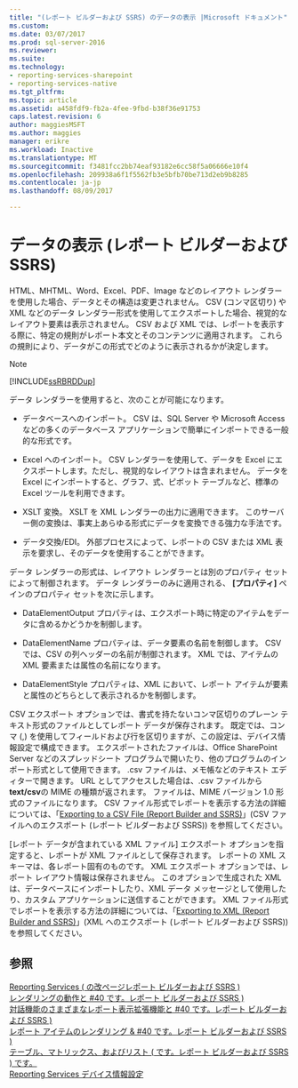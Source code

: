 ```yaml
---
title: "(レポート ビルダーおよび SSRS) のデータの表示 |Microsoft ドキュメント"
ms.custom: 
ms.date: 03/07/2017
ms.prod: sql-server-2016
ms.reviewer: 
ms.suite: 
ms.technology:
- reporting-services-sharepoint
- reporting-services-native
ms.tgt_pltfrm: 
ms.topic: article
ms.assetid: a458fdf9-fb2a-4fee-9fbd-b38f36e91753
caps.latest.revision: 6
author: maggiesMSFT
ms.author: maggies
manager: erikre
ms.workload: Inactive
ms.translationtype: MT
ms.sourcegitcommit: f3481fcc2bb74eaf93182e6cc58f5a06666e10f4
ms.openlocfilehash: 209938a6f1f5562fb3e5bfb70be713d2eb9b8285
ms.contentlocale: ja-jp
ms.lasthandoff: 08/09/2017

---
```

# <a name="rendering-data-report-builder-and-ssrs"></a>データの表示 (レポート ビルダーおよび SSRS)
  HTML、MHTML、Word、Excel、PDF、Image などのレイアウト レンダラーを使用した場合、データとその構造は変更されません。 CSV (コンマ区切り) や XML などのデータ レンダラー形式を使用してエクスポートした場合、視覚的なレイアウト要素は表示されません。 CSV および XML では、レポートを表示する際に、特定の規則がレポート本文とそのコンテンツに適用されます。 これらの規則により、データがこの形式でどのように表示されるかが決定します。  
  
> [!NOTE]  
>  [!INCLUDE[ssRBRDDup](../../includes/ssrbrddup-md.md)]  
  
 データ レンダラーを使用すると、次のことが可能になります。  
  
-   データベースへのインポート。 CSV は、SQL Server や Microsoft Access などの多くのデータベース アプリケーションで簡単にインポートできる一般的な形式です。  
  
-   Excel へのインポート。 CSV レンダラーを使用して、データを Excel にエクスポートします。ただし、視覚的なレイアウトは含まれません。 データを Excel にインポートすると、グラフ、式、ピボット テーブルなど、標準の Excel ツールを利用できます。  
  
-   XSLT 変換。 XSLT を XML レンダラーの出力に適用できます。 このサーバー側の変換は、事実上あらゆる形式にデータを変換できる強力な手法です。  
  
-   データ交換/EDI。 外部プロセスによって、レポートの CSV または XML 表示を要求し、そのデータを使用することができます。  
  
 データ レンダラーの形式は、レイアウト レンダラーとは別のプロパティ セットによって制御されます。 データ レンダラーのみに適用される、 **[プロパティ]** ペインのプロパティ セットを次に示します。  
  
-   DataElementOutput プロパティは、エクスポート時に特定のアイテムをデータに含めるかどうかを制御します。  
  
-   DataElementName プロパティは、データ要素の名前を制御します。 CSV では、CSV の列ヘッダーの名前が制御されます。 XML では、アイテムの XML 要素または属性の名前になります。  
  
-   DataElementStyle プロパティは、XML において、レポート アイテムが要素と属性のどちらとして表示されるかを制御します。  
  
 CSV エクスポート オプションでは、書式を持たないコンマ区切りのプレーン テキスト形式のファイルとしてレポート データが保存されます。 既定では、コンマ (,) を使用してフィールドおよび行を区切りますが、この設定は、デバイス情報設定で構成できます。 エクスポートされたファイルは、Office SharePoint Server などのスプレッドシート プログラムで開いたり、他のプログラムのインポート形式として使用できます。 .csv ファイルは、メモ帳などのテキスト エディターで開きます。 URL としてアクセスした場合は、.csv ファイルから **text/csv**の MIME の種類が返されます。 ファイルは、MIME バージョン 1.0 形式のファイルになります。 CSV ファイル形式でレポートを表示する方法の詳細については、「[Exporting to a CSV File &#40;Report Builder and SSRS&#41;](../../reporting-services/report-builder/exporting-to-a-csv-file-report-builder-and-ssrs.md)」(CSV ファイルへのエクスポート &#40;レポート ビルダーおよび SSRS&#41;) を参照してください。  
  
 [レポート データが含まれている XML ファイル] エクスポート オプションを指定すると、レポートが XML ファイルとして保存されます。 レポートの XML スキーマは、各レポート固有のものです。 XML エクスポート オプションでは、レポート レイアウト情報は保存されません。 このオプションで生成された XML は、データベースにインポートしたり、XML データ メッセージとして使用したり、カスタム アプリケーションに送信することができます。 XML ファイル形式でレポートを表示する方法の詳細については、「[Exporting to XML &#40;Report Builder and SSRS&#41;](../../reporting-services/report-builder/exporting-to-xml-report-builder-and-ssrs.md)」(XML へのエクスポート &#40;レポート ビルダーおよび SSRS&#41;) を参照してください。  
  
## <a name="see-also"></a>参照  
 [Reporting Services &#40; の改ページレポート ビルダーおよび SSRS &#41;](../../reporting-services/report-design/pagination-in-reporting-services-report-builder-and-ssrs.md)   
 [レンダリングの動作と #40 です。レポート ビルダーおよび SSRS &#41;](../../reporting-services/report-design/rendering-behaviors-report-builder-and-ssrs.md)   
 [対話機能のさまざまなレポート表示拡張機能と #40 です。レポート ビルダーおよび SSRS &#41;](../../reporting-services/report-builder/interactive-functionality-different-report-rendering-extensions.md)   
 [レポート アイテムのレンダリング & #40 です。レポート ビルダーおよび SSRS &#41;](../../reporting-services/report-design/rendering-report-items-report-builder-and-ssrs.md)   
 [テーブル、マトリックス、およびリスト &#40; です。レポート ビルダーおよび SSRS &#41; です。](../../reporting-services/report-design/tables-matrices-and-lists-report-builder-and-ssrs.md)   
 [Reporting Services デバイス情報設定](http://go.microsoft.com/fwlink/?LinkId=102515)  
  
  

